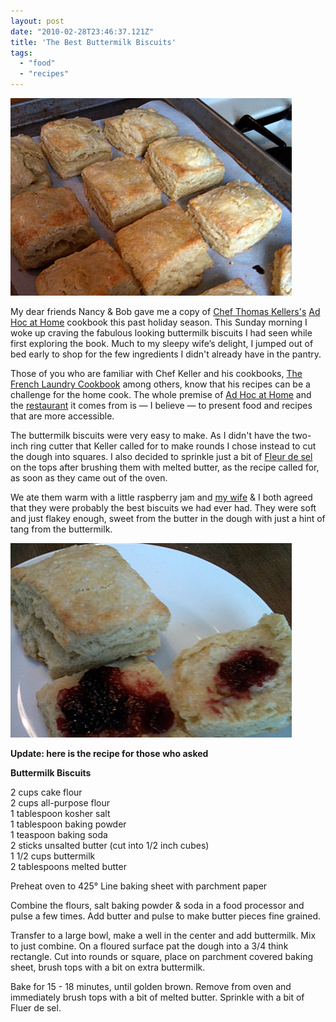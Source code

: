 ```yaml
---
layout: post
date: "2010-02-28T23:46:37.121Z"
title: 'The Best Buttermilk Biscuits'
tags:
  - "food"
  - "recipes"
---
```


<img src="./biscuits-2010-02-28-1.jpg" alt="" title="biscuits-2010-02-28-1" width="450" height="316" class="aligncenter size-full wp-image-449" />

<p>My dear friends Nancy & Bob gave me a copy of <a href="http://en.wikipedia.org/wiki/Thomas_Keller">Chef Thomas Kellers's</a> <a href="http://www.amazon.com/Ad-Hoc-Home-Thomas-Keller/dp/1579653774/ref=sr_1_1?ie=UTF8&s=books&qid=1267375284&sr=8-1">Ad Hoc at Home</a> cookbook this past holiday season.  This Sunday morning I woke up craving the fabulous looking buttermilk biscuits I had seen while first exploring the book.  Much to my sleepy wife’s delight, I jumped out of bed early to shop for the few ingredients I didn't already have in the pantry.</p>

<p>Those of you who are familiar with Chef Keller and his cookbooks, <a href="http://www.amazon.com/French-Laundry-Cookbook-Thomas-Keller/dp/1579651267/ref=sr_1_1?ie=UTF8&s=books&qid=1267375637&sr=8-1">The French Laundry Cookbook</a> among others, know that his recipes can be a challenge for the home cook.  The whole premise of <a href="http://www.amazon.com/Ad-Hoc-Home-Thomas-Keller/dp/1579653774/ref=sr_1_1?ie=UTF8&s=books&qid=1267375284&sr=8-1">Ad Hoc at Home</a> and the <a href="http://www.adhocrestaurant.com/index.php">restaurant</a> it comes from is &mdash; I believe &mdash; to present food and recipes that are more accessible.</p>

<p>The buttermilk biscuits were very easy to make.  As I didn't have the two-inch ring cutter that Keller called for to make rounds I chose instead to cut the dough into squares. I also decided to sprinkle just a bit of <a href="http://en.wikipedia.org/wiki/Fleur_de_sel">Fleur de sel</a> on the tops after brushing them with melted butter, as the recipe called for, as soon as they came out of the oven. </p>

<p>We ate them warm with a little raspberry jam and <a href="http://www.strategicconversations.net/">my wife</a> & I both agreed that they were probably the best biscuits we had ever had. They were soft and just flakey enough, sweet from the butter in the dough with just a hint of tang from the buttermilk.</p>

<img src="./biscuits-2010-02-28-2.jpg" alt="" title="biscuits-2010-02-28-2" width="450" height="311" class="aligncenter size-full wp-image-450" />

<p><strong>Update: here is the recipe for those who asked</strong></p>

<p><strong>Buttermilk Biscuits</strong></p>

<p>2 cups cake flour<br />
2 cups all-purpose flour<br />
1 tablespoon kosher salt<br />
1 tablespoon baking powder<br />
1 teaspoon baking soda<br />
2 sticks unsalted butter (cut into 1/2 inch cubes)<br />
1 1/2 cups buttermilk<br />
2 tablespoons melted butter</p>

<p>Preheat oven to 425&deg; Line baking sheet with parchment paper</p>

<p>Combine the flours, salt baking powder & soda in a food processor and pulse a few times. Add butter and pulse to make butter pieces fine grained.</p>

<p>Transfer to a large bowl, make a well in the center and add buttermilk.  Mix to just combine. On a floured surface pat the dough into a 3/4 think rectangle.  Cut into rounds or square, place on parchment covered baking sheet, brush tops with a bit on extra buttermilk.</p>

<p>Bake for 15 - 18 minutes, until golden brown.  Remove from oven and  immediately brush tops with a bit of melted butter.  Sprinkle with a bit of Fluer de sel.</p>

